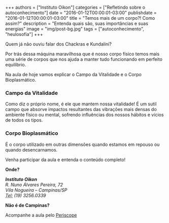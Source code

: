 
+++
authors = ["Instituto Oikon"]
categories = ["Refletindo sobre o autoconhecimento"]
date = "2016-01-12T00:00:01-03:00"
publishdate = "2016-01-12T00:00:01-03:00"
title = "Temos mais de um corpo?! Como assim?"
description = "Entenda quais são, suas importâncias e suas energias"
image = "img/post-bg.jpg"
tags = ["autoconhecimento", "heulosofia"]
+++


Quem já não ouviu falar dos Chackras e Kundalini?

Por trás dessa máquina maravilhosa que é nosso corpo físico temos mais uma série de corpos que nos ajuda a manter tudo funcionando em perfeito equilíbrio.

Na aula de hoje vamos explicar o Campo da Vitalidade e o Corpo Bioplasmático.

### Campo da Vitalidade
Como diz o próprio nome, é ele que mantem nossa vitalidade! É um sutil campo que absorve impactos resultantes das vibrações mais densas do ambiente físico ou mental, sofrendo influências dos nossos hábitos e vícios de todos os tipos. 

### Corpo Bioplasmático
É o corpo utilizado em outras dimensões quando estamos em repouso ou quando desencarnamos. 


Venha participar da aula e entenda o conteúdo completo!


**Onde?**

<address>
  <strong>Instituto Oikon</strong><br>
  R. Nuno Álvares Pereira, 72<br>
  Vila Nogueira – Campinas/SP<br>
  <abbr title="Phone">Tel:</abbr> (19) 3256.0339
</address>


**Não é de Campinas?**

Acompanhe a aula pelo [Periscope][a41c6f3b]

  [a41c6f3b]: https://www.periscope.tv/ "Periscope"
